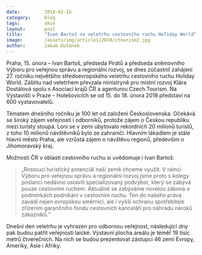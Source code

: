 ```yaml
---
date:         2018-02-15
category:     blog
tags:         akce
layout:       post
title:        "Ivan Bartoš na veletrhu cestovního ruchu Holiday World"
image:        /assets/img/articles/2018/ctourism2.jpg
author:       Jakub Dušánek
---
```

 
Praha, 15. února – Ivan Bartoš, předseda Pirátů a předseda sněmovního Výboru pro veřejnou správu a regionální rozvoj, se dnes zúčastnil zahájení 27. ročníku největšího středoevropského veletrhu cestovního ruchu Holiday World. Záštitu nad veletrhem převzala ministryně pro místní rozvoj Klára Dostálová spolu s Asociací krajů ČR a agenturou Czech Tourism. Na Výstavišti v Praze – Holešovicích se od 15. do 18. února 2018 představí na 600 vystavovatelů.
 
Tématem dnešního ročníku je 100 let od založení Československa. Očekává se široký zájem veřejnosti i odborníků, protože zájem o Českou republiku mezi turisty stoupá. Loni se v zemi ubytovalo rekordních 20 milionů turistů, z toho 10 milionů návštěvníků bylo ze zahraničí. Hlavním lákadlem je stále hlavní město Praha, ale vzrůstá zájem o návštěvu regionů, především o Jihomoravský kraj.
 
Možnosti ČR v oblasti cestovního ruchu si uvědomuje i Ivan Bartoš: 

> „Rostoucí turistický potenciál naší země chceme využít. V rámci Výboru pro veřejnou správu a regionální rozvoj jsme proto s kolegy poslanci nedávno ustavili specializovaný podvýbor, který se zabývá pouze cestovním ruchem. Aktuálně se zabýváme novelou zákona o podmínkách podnikání v cestovním ruchu. Ten do našeho práva zavádí nejen evropskou směrnici, ale i vyšší ochranu spotřebitele zřízením garančního fondu cestovních kanceláří pro náhradu nároků zákazníků.“
 
Dnešní den veletrhu je vyhrazen pro odbornou veřejnost, následující dny pak budou patřit veřejnosti laické. Výstavní plocha areálu je téměř 19 tisíc metrů čtverečních. Na nich se budou prezentovat zástupci 46 zemí Evropy, Ameriky, Asie i Afriky. 
